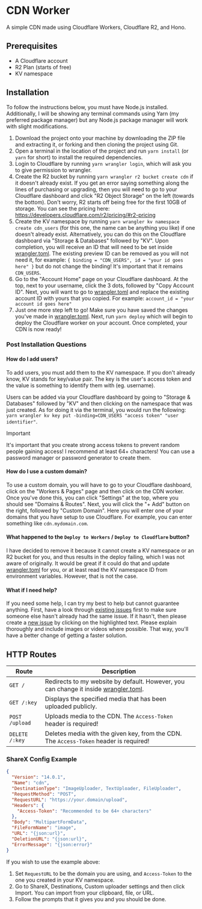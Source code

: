 # CDN Worker

A simple CDN made using Cloudflare Workers, Cloudflare R2, and Hono.

## Prerequisites
- A Cloudflare account
- R2 Plan (starts of free)
- KV namespace

## Installation 

To follow the instructions below, you must have Node.js installed. Additionally, I will be showing any terminal commands using Yarn (my preferred package manager) but any Node.js package manager will work with slight modifications.

1. Download the project onto your machine by downloading the ZIP file and extracting it, or forking and then cloning the project using Git.
2. Open a terminal in the location of the project and run `yarn install` (or `yarn` for short) to install the required dependencies.
3. Login to Cloudflare by running `yarn wrangler login`, which will ask you to give permission to wrangler.
4. Create the R2 bucket by running `yarn wrangler r2 bucket create cdn` if it doesn't already exist. If you get an error saying something along the lines of purchasing or upgrading, then you will need to go to your Cloudflare dashboard and click "R2 Object Storage" on the left (towards the bottom). Don't worry, R2 starts off being free for the first 10GB of storage. You can see the pricing here: https://developers.cloudflare.com/r2/pricing/#r2-pricing
4. Create the KV namespace by running `yarn wrangler kv namespace create cdn_users` (for this one, the name can be anything you like) if one doesn't already exist. Alternatively, you can do this on the Cloudflare dashboard via "Storage & Databases" followed by "KV". Upon completion, you will receive an ID that will need to be set inside [wrangler.toml](/wrangler.toml#L10). The existing preview ID can be removed as you will not need it, for example: `{ binding = "CDN_USERS", id = "your id goes here" }` but do not change the binding! It's important that it remains `CDN_USERS`.
5. Go to the "Account Home" page on your Cloudflare dashboard. At the top, next to your username, click the 3 dots, followed by "Copy Account ID". Next, you will want to go to [wrangler.toml](/wrangler.toml#L6) and replace the existing account ID with yours that you copied. For example: `account_id = "your account id goes here"`
6. Just one more step left to go! Make sure you have saved the changes you've made in [wrangler.toml](/wrangler.toml). Next, run `yarn deploy` which will begin to deploy the Cloudflare worker on your account. Once completed, your CDN is now ready!

### Post Installation Questions

#### How do I add users?

To add users, you must add them to the KV namespace. If you don't already know, KV stands for key/value pair. The key is the user's access token and the value is something to identify them with (eg. username).

Users can be added via your Cloudflare dashboard by going to "Storage & Databases" followed by "KV" and then clicking on the namespace that was just created. As for doing it via the terminal, you would run the following: `yarn wrangler kv key put -binding=CDN_USERS "access token" "user identifier"`.

> [!IMPORTANT]  
> It's important that you create strong access tokens to prevent random people gaining access! I recommend at least 64+ characters! You can use a password manager or password generator to create them.

#### How do I use a custom domain?

To use a custom domain, you will have to go to your Cloudflare dashboard, click on the "Workers & Pages" page and then click on the CDN worker. Once you've done this, you can click "Settings" at the top, where you should see "Domains & Routes". Next, you will click the "+ Add" button on the right, followed by "Custom Domain". Here you will enter one of your domains that you have setup to use Cloudflare. For example, you can enter something like `cdn.mydomain.com`.

#### What happened to the `Deploy to Workers` / `Deploy to Cloudflare` button?

I have decided to remove it because it cannot create a KV namespace or an R2 bucket for you, and thus results in the deploy failing, which I was not aware of originally. It would be great if it could do that and update [wrangler.toml](/wrangler.toml) for you, or at least read the KV namespace ID from environment variables. However, that is not the case.

#### What if I need help?

If you need some help, I can try my best to help but cannot guarantee anything. First, have a look through [existing issues](https://github.com/SerenModz21/cdn-worker/issues) first to make sure someone else hasn't already had the same issue. If it hasn't, then please create a [new issue](https://github.com/SerenModz21/cdn-worker/issues/new) by clicking on the highlighted text. Please explain thoroughly and include images or videos where possible. That way, you'll have a better change of getting a faster solution.

## HTTP Routes

Route          | Description 
---------------|-------------
`GET /`        | Redirects to my website by default. However, you can change it inside [wrangler.toml](/wrangler.toml#L19).
`GET /:key`    | Displays the specified media that has been uploaded publicly.
`POST /upload` | Uploads media to the CDN. The `Access-Token` header is required!
`DELETE /:key` | Deletes media with the given key, from the CDN. The `Access-Token` header is required!

### ShareX Config Example

```json
{
  "Version": "14.0.1",
  "Name": "cdn",
  "DestinationType": "ImageUploader, TextUploader, FileUploader",
  "RequestMethod": "POST",
  "RequestURL": "https://your.domain/upload",
  "Headers": {
    "Access-Token": "Recommended to be 64+ characters"
  },
  "Body": "MultipartFormData",
  "FileFormName": "image",
  "URL": "{json:url}",
  "DeletionURL": "{json:url}",
  "ErrorMessage": "{json:error}"
}
```

If you wish to use the example above:
1. Set `RequestURL` to be the domain you are using, and `Access-Token` to the one you created in your KV namespace.
2. Go to ShareX, Destinations, Custom uploader settings and then click Import. You can import from your clipboard, file, or URL.
3. Follow the prompts that it gives you and you should be done. 
